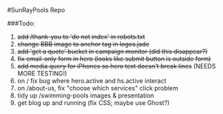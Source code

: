 #SunRayPools Repo

###Todo:

1. ~~add /thank-you to 'do not index' in robots.txt~~
2. ~~change BBB image to anchor tag in logos.jade~~
3. ~~add 'get a quote' bucket in campaign monitor (did this disappear?)~~
4. ~~fix email-only form in hero (looks like submit button is outside form)~~
5. ~~add media query for iPhones so hero text doesn't break lines~~ (NEEDS MORE TESTING!)
6. on / fix bug where hero.active and hs.active interact
7. on /about-us, fix "choose which services" click problem
8. tidy up /swimming-pools images & presentation
9. get blog up and running (fix CSS; maybe use Ghost?)